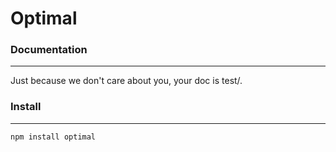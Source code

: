 Optimal
=======

### Documentation
---
Just because we don't care about you, your doc is test/.

### Install
---
`npm install optimal`